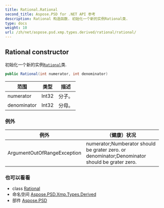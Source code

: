 ```yaml
---
title: Rational.Rational
second_title: Aspose.PSD for .NET API 参考
description: Rational 构造函数. 初始化一个新的实例Rational类.
type: docs
weight: 10
url: /zh/net/aspose.psd.xmp.types.derived/rational/rational/
---
```

## Rational constructor

初始化一个新的实例[`Rational`](../)类.

```csharp
public Rational(int numerator, int denominator)
```

| 范围 | 类型 | 描述 |
| --- | --- | --- |
| numerator | Int32 | 分子。 |
| denominator | Int32 | 分母。 |

### 例外

| 例外 | （健康）状况 |
| --- | --- |
| ArgumentOutOfRangeException | numerator;Numberator should be grater zero. or denominator;Denominator should be grater zero. |

### 也可以看看

* class [Rational](../)
* 命名空间 [Aspose.PSD.Xmp.Types.Derived](../../rational/)
* 部件 [Aspose.PSD](../../../)


